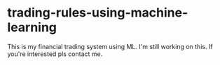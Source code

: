# trading-rules-using-machine-learning

This is my financial trading system using ML.
I'm still working on this. If you're interested pls contact me.
